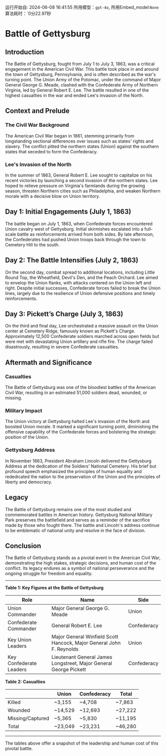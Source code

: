 运行开始自: 2024-06-08 16:41:55
所用模型：`gpt-4o`, 所用Embed_model:`None`
算法耗时：`0分22.97秒
# Battle of Gettysburg

## Introduction
The Battle of Gettysburg, fought from July 1 to July 3, 1863, was a critical engagement in the American Civil War. This battle took place in and around the town of Gettysburg, Pennsylvania, and is often described as the war's turning point. The Union Army of the Potomac, under the command of Major General George G. Meade, clashed with the Confederate Army of Northern Virginia, led by General Robert E. Lee. The battle resulted in one of the highest casualties in the war and ended Lee's invasion of the North.

## Context and Prelude

### The Civil War Background
The American Civil War began in 1861, stemming primarily from longstanding sectional differences over issues such as states' rights and slavery. The conflict pitted the northern states (Union) against the southern states that seceded to form the Confederacy.

### Lee's Invasion of the North
In the summer of 1863, General Robert E. Lee sought to capitalize on his recent victories by launching a second invasion of the northern states. Lee hoped to relieve pressure on Virginia's farmlands during the growing season, threaten Northern cities such as Philadelphia, and weaken Northern morale with a decisive blow on Union territory.

## Day 1: Initial Engagements (July 1, 1863)
The battle began on July 1, 1863, when Confederate forces encountered Union cavalry west of Gettysburg. Initial skirmishes escalated into a full-scale battle as reinforcements arrived from both sides. By late afternoon, the Confederates had pushed Union troops back through the town to Cemetery Hill to the south.

## Day 2: The Battle Intensifies (July 2, 1863)
On the second day, combat spread to additional locations, including Little Round Top, the Wheatfield, Devil's Den, and the Peach Orchard. Lee aimed to envelop the Union flanks, with attacks centered on the Union left and right. Despite initial successes, Confederate forces failed to break the Union lines, largely due to the resilience of Union defensive positions and timely reinforcements.

## Day 3: Pickett’s Charge (July 3, 1863)
On the third and final day, Lee orchestrated a massive assault on the Union center at Cemetery Ridge, famously known as Pickett's Charge. Approximately 12,500 Confederate soldiers marched across open fields but were met with devastating Union artillery and rifle fire. The charge failed disastrously, resulting in severe Confederate casualties.

## Aftermath and Significance

### Casualties
The Battle of Gettysburg was one of the bloodiest battles of the American Civil War, resulting in an estimated 51,000 soldiers dead, wounded, or missing.

### Military Impact
The Union victory at Gettysburg halted Lee's invasion of the North and boosted Union morale. It marked a significant turning point, diminishing the offensive capability of the Confederate forces and bolstering the strategic position of the Union.

### Gettysburg Address
In November 1863, President Abraham Lincoln delivered the Gettysburg Address at the dedication of the Soldiers' National Cemetery. His brief but profound speech emphasized the principles of human equality and rededicated the nation to the preservation of the Union and the principles of liberty and democracy.

## Legacy
The Battle of Gettysburg remains one of the most studied and commemorated battles in American history. Gettysburg National Military Park preserves the battlefield and serves as a reminder of the sacrifice made by those who fought there. The battle and Lincoln's address continue to be emblematic of national unity and resolve in the face of division.

## Conclusion
The Battle of Gettysburg stands as a pivotal event in the American Civil War, demonstrating the high stakes, strategic decisions, and human cost of the conflict. Its legacy endures as a symbol of national perseverance and the ongoing struggle for freedom and equality.

---

**Table 1: Key Figures at the Battle of Gettysburg**

| Role           | Name                      | Side      |
|----------------|---------------------------|-----------|
| Union Commander| Major General George G. Meade | Union     |
| Confederate Commander | General Robert E. Lee       | Confederacy |
| Key Union Leaders | Major General Winfield Scott Hancock, Major General John F. Reynolds | Union     |
| Key Confederate Leaders | Lieutenant General James Longstreet, Major General George Pickett | Confederacy |

**Table 2: Casualties**

|     | Union         | Confederacy    | Total   |
|-----|---------------|----------------|---------|
| Killed   | ~3,155        | ~4,708         | ~7,863  |
| Wounded  | ~14,529       | ~12,693        | ~27,222 |
| Missing/Captured| ~5,365         | ~5,830         | ~11,195 |
| Total    | ~23,049       | ~23,231        | ~46,280 |

---

The tables above offer a snapshot of the leadership and human cost of this pivotal battle.